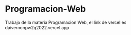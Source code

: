 # Programacion-Web
 Trabajo de la materia Programacion Web, el link de vercel es daivernonpw2q2022.vercel.app

